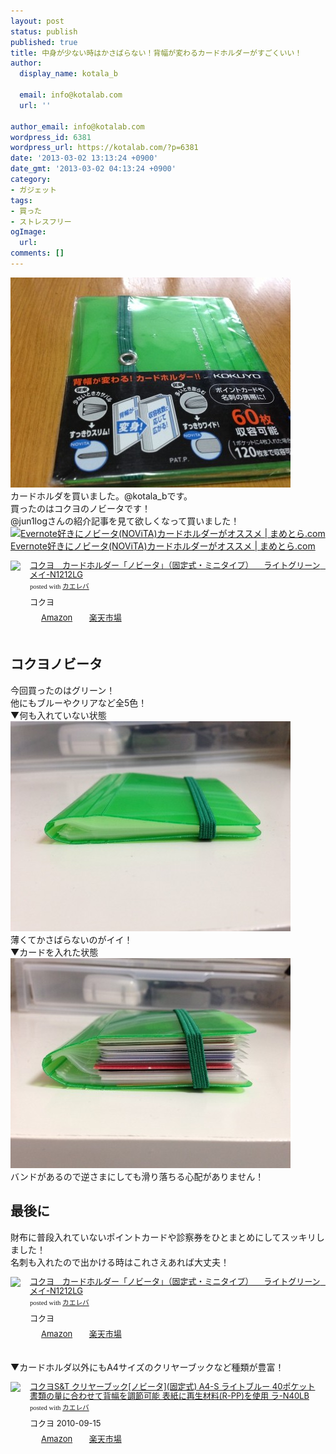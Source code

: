 ```yaml
---
layout: post
status: publish
published: true
title: 中身が少ない時はかさばらない！背幅が変わるカードホルダーがすごくいい！
author:
  display_name: kotala_b

  email: info@kotalab.com
  url: ''

author_email: info@kotalab.com
wordpress_id: 6381
wordpress_url: https://kotalab.com/?p=6381
date: '2013-03-02 13:13:24 +0900'
date_gmt: '2013-03-02 04:13:24 +0900'
category:
- ガジェット
tags:
- 買った
- ストレスフリー
ogImage:
  url:
comments: []
---
```

<p><img src="/wp-content/uploads/novita_130302-448x336.jpg" alt="novita_130302" width="448" height="336" class="alignnone size-large wp-image-6384" /><br />
カードホルダを買いました。@kotala_bです。<br />
買ったのはコクヨのノビータです！<br />
@jun1logさんの紹介記事を見て欲しくなって買いました！<br />
<a href="http://mame-tora.com/2013/02/1107" target="_blank"><img  class="alignleft" src="https://capture.heartrails.com/150x130?http://mame-tora.com/2013/02/1107" alt="Evernote好きにノビータ(NOViTA)カードホルダーがオススメ | まめとら.com" width="150" height="130" /></a><a href="http://mame-tora.com/2013/02/1107" target="_blank">Evernote好きにノビータ(NOViTA)カードホルダーがオススメ | まめとら.com</a><a href="https://b.hatena.ne.jp/entry/http://mame-tora.com/2013/02/1107" target="_blank"><img border="0" src="https://b.hatena.ne.jp/entry/image/http://mame-tora.com/2013/02/1107" alt="" /></a><br style="clear:both;" /></p>
<div class="kaerebalink-box" style="text-align:left;padding-bottom:20px;font-size:small;/zoom: 1;overflow: hidden;">
<div class="kaerebalink-image" style="float:left;margin:0 15px 10px 0;"><a href="https://www.amazon.co.jp/exec/obidos/ASIN/B007OZ1DEQ/same-22/ref=nosim/" rel="nofollow" target="_blank"><img src="https://images-fe.ssl-images-amazon.com/images/I/31bttZaO3-L._SL160_.jpg" style="border: none;" /></a></div>
<div class="kaerebalink-info" style="line-height:120%;/zoom: 1;overflow: hidden;">
<div class="kaerebalink-name" style="margin-bottom:10px;line-height:120%"><a href="https://www.amazon.co.jp/exec/obidos/ASIN/B007OZ1DEQ/same-22/ref=nosim/" rel="nofollow" target="_blank">コクヨ　カードホルダー「ノビータ」（固定式・ミニタイプ） 　ライトグリーン　メイ-N1212LG</a>
<div class="kaerebalink-powered-date" style="font-size:8pt;margin-top:5px;font-family:verdana;line-height:120%">posted with <a href="https://kaereba.com" target="_blank">カエレバ</a></div>
</div>
<div class="kaerebalink-detail" style="margin-bottom:5px;"> コクヨ     </div>
<div class="kaerebalink-link1" style="margin-top:10px;">
<div class="shoplinkamazon" style="display:inline;margin-right:5px;background: url('https://img.yomereba.com/tam_k_01.gif') 0 0 no-repeat;padding: 2px 0 2px 18px;white-space: nowrap;"><a href="https://www.amazon.co.jp/gp/search?keywords=N1212LG&__mk_ja_JP=%83J%83%5E%83J%83i&tag=same-22" rel="nofollow" target="_blank" title="アマゾン" >Amazon</a></div>
<div class="shoplinkrakuten" style="display:inline;margin-right:5px;background: url('https://img.yomereba.com/tam_k_01.gif') 0 -50px no-repeat;padding: 2px 0 2px 18px;white-space: nowrap;"><a href="https://hb.afl.rakuten.co.jp/hgc/0fa7afc8.bbfc196a.0fa7afc9.d56c38f1/?pc=http%3A%2F%2Fsearch.rakuten.co.jp%2Fsearch%2Fmall%2FN1212LG%2F-%2Ff.1-p.1-s.1-sf.0-st.A-v.2%3Fx%3D0%26scid%3Daf_ich_link_urltxt%26m%3Dhttp%3A%2F%2Fm.rakuten.co.jp%2F" rel="nofollow" target="_blank" title="楽天市場" >楽天市場</a></div>
</div>
</div>
<div class="booklink-footer" style="clear: left"></div>
</div>
<!--more-->
<h2>コクヨノビータ</h2>
<p>今回買ったのはグリーン！<br />
他にもブルーやクリアなど全5色！<br />
▼何も入れていない状態<br />
<img src="/wp-content/uploads/novita_130302_01-448x336.jpg" alt="novita_130302_01" width="448" height="336" class="alignnone size-large wp-image-6382" /><br />
薄くてかさばらないのがイイ！<br />
▼カードを入れた状態<br />
<img src="/wp-content/uploads/novita_130302_02-448x336.jpg" alt="novita_130302_02" width="448" height="336" class="alignnone size-large wp-image-6383" /><br />
バンドがあるので逆さまにしても滑り落ちる心配がありません！</p>
<h2>最後に</h2>
<p>財布に普段入れていないポイントカードや診察券をひとまとめにしてスッキリしました！<br />
名刺も入れたので出かける時はこれさえあれば大丈夫！</p>
<div class="kaerebalink-box" style="text-align:left;padding-bottom:20px;font-size:small;/zoom: 1;overflow: hidden;">
<div class="kaerebalink-image" style="float:left;margin:0 15px 10px 0;"><a href="https://www.amazon.co.jp/exec/obidos/ASIN/B007OZ1DEQ/same-22/ref=nosim/" rel="nofollow" target="_blank"><img src="https://images-fe.ssl-images-amazon.com/images/I/31bttZaO3-L._SL160_.jpg" style="border: none;" /></a></div>
<div class="kaerebalink-info" style="line-height:120%;/zoom: 1;overflow: hidden;">
<div class="kaerebalink-name" style="margin-bottom:10px;line-height:120%"><a href="https://www.amazon.co.jp/exec/obidos/ASIN/B007OZ1DEQ/same-22/ref=nosim/" rel="nofollow" target="_blank">コクヨ　カードホルダー「ノビータ」（固定式・ミニタイプ） 　ライトグリーン　メイ-N1212LG</a>
<div class="kaerebalink-powered-date" style="font-size:8pt;margin-top:5px;font-family:verdana;line-height:120%">posted with <a href="https://kaereba.com" target="_blank">カエレバ</a></div>
</div>
<div class="kaerebalink-detail" style="margin-bottom:5px;"> コクヨ     </div>
<div class="kaerebalink-link1" style="margin-top:10px;">
<div class="shoplinkamazon" style="display:inline;margin-right:5px;background: url('https://img.yomereba.com/tam_k_01.gif') 0 0 no-repeat;padding: 2px 0 2px 18px;white-space: nowrap;"><a href="https://www.amazon.co.jp/gp/search?keywords=N1212LG&__mk_ja_JP=%83J%83%5E%83J%83i&tag=same-22" rel="nofollow" target="_blank" title="アマゾン" >Amazon</a></div>
<div class="shoplinkrakuten" style="display:inline;margin-right:5px;background: url('https://img.yomereba.com/tam_k_01.gif') 0 -50px no-repeat;padding: 2px 0 2px 18px;white-space: nowrap;"><a href="https://hb.afl.rakuten.co.jp/hgc/0fa7afc8.bbfc196a.0fa7afc9.d56c38f1/?pc=http%3A%2F%2Fsearch.rakuten.co.jp%2Fsearch%2Fmall%2FN1212LG%2F-%2Ff.1-p.1-s.1-sf.0-st.A-v.2%3Fx%3D0%26scid%3Daf_ich_link_urltxt%26m%3Dhttp%3A%2F%2Fm.rakuten.co.jp%2F" rel="nofollow" target="_blank" title="楽天市場" >楽天市場</a></div>
</div>
</div>
<div class="booklink-footer" style="clear: left"></div>
</div>
<p>▼カードホルダ以外にもA4サイズのクリヤーブックなど種類が豊富！</p>
<div class="kaerebalink-box" style="text-align:left;padding-bottom:20px;font-size:small;/zoom: 1;overflow: hidden;">
<div class="kaerebalink-image" style="float:left;margin:0 15px 10px 0;"><a href="https://www.amazon.co.jp/exec/obidos/ASIN/B004913O7C/same-22/ref=nosim/" rel="nofollow" target="_blank"><img src="https://images-fe.ssl-images-amazon.com/images/I/41Tn%2B%2ByU0-L._SL160_.jpg" style="border: none;" /></a></div>
<div class="kaerebalink-info" style="line-height:120%;/zoom: 1;overflow: hidden;">
<div class="kaerebalink-name" style="margin-bottom:10px;line-height:120%"><a href="https://www.amazon.co.jp/exec/obidos/ASIN/B004913O7C/same-22/ref=nosim/" rel="nofollow" target="_blank">コクヨS&T クリヤーブック[ノビータ](固定式) A4-S ライトブルー 40ポケット 書類の量に合わせて背幅を調節可能 表紙に再生材料(R-PP)を使用 ラ-N40LB</a>
<div class="kaerebalink-powered-date" style="font-size:8pt;margin-top:5px;font-family:verdana;line-height:120%">posted with <a href="https://kaereba.com" target="_blank">カエレバ</a></div>
</div>
<div class="kaerebalink-detail" style="margin-bottom:5px;"> コクヨ 2010-09-15    </div>
<div class="kaerebalink-link1" style="margin-top:10px;">
<div class="shoplinkamazon" style="display:inline;margin-right:5px;background: url('https://img.yomereba.com/tam_k_01.gif') 0 0 no-repeat;padding: 2px 0 2px 18px;white-space: nowrap;"><a href="https://www.amazon.co.jp/gp/search?keywords=A4-S%20N40LB&__mk_ja_JP=%83J%83%5E%83J%83i&tag=same-22" rel="nofollow" target="_blank" title="アマゾン" >Amazon</a></div>
<div class="shoplinkrakuten" style="display:inline;margin-right:5px;background: url('https://img.yomereba.com/tam_k_01.gif') 0 -50px no-repeat;padding: 2px 0 2px 18px;white-space: nowrap;"><a href="https://hb.afl.rakuten.co.jp/hgc/0fa7afc8.bbfc196a.0fa7afc9.d56c38f1/?pc=http%3A%2F%2Fsearch.rakuten.co.jp%2Fsearch%2Fmall%2FA4-S%2520N40LB%2F-%2Ff.1-p.1-s.1-sf.0-st.A-v.2%3Fx%3D0%26scid%3Daf_ich_link_urltxt%26m%3Dhttp%3A%2F%2Fm.rakuten.co.jp%2F" rel="nofollow" target="_blank" title="楽天市場" >楽天市場</a></div>
</div>
</div>
<div class="booklink-footer" style="clear: left"></div>
</div>
